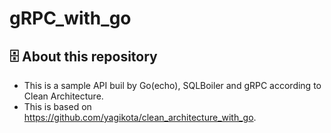 # gRPC_with_go
## 🗄 About this repository
* This is a sample API buil by Go(echo), SQLBoiler and gRPC according to Clean Architecture.
* This is based on https://github.com/yagikota/clean_architecture_with_go.

